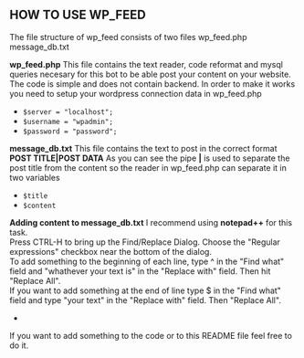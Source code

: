 ## HOW TO USE WP_FEED
The file structure of wp_feed consists of two files
  wp_feed.php
  message_db.txt

**wp_feed.php**
This file contains the text reader, code reformat and mysql queries necesary
for this bot to be able post your content on your website.
The code is simple and does not contain backend. In order to make it works you need
to setup your wordpress connection data in wp_feed.php<br />
* `$server = "localhost";` <br />
* `$username = "wpadmin";` <br />
* `$password = "password";`<br />

**message_db.txt**
This file contains the text to post in the correct format **POST TITLE|POST DATA**
As you can see the pipe **|** is used to separate the post title from the content
so the reader in wp_feed.php can separate it in two variables
* `$title` <br />
* `$content` <br />

**Adding content to message_db.txt**
I recommend using **notepad++** for this task. <br />
Press CTRL-H to bring up the Find/Replace Dialog. Choose the "Regular expressions" checkbox near the bottom of the dialog. <br />
To add something to the beginning of each line, type ^ in the "Find what" field and "whathever your text is" in the "Replace with" field. Then hit "Replace All". <br />
If you want to add something at the end of line type $
in the "Find what" field and type "your text" in the
"Replace with" field. Then "Replace All". <br />

-
If you want to add something to the code or to this README file feel free to do it.
